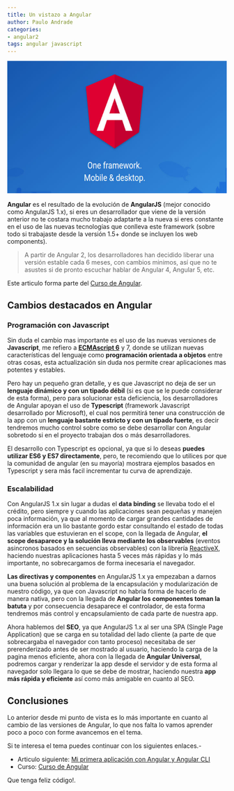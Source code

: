 ```yaml
---
title: Un vistazo a Angular
author: Paulo Andrade
categories:
- angular2
tags: angular javascript
---
```


![Angular 2](/img/angular2.jpg)

**Angular** es el resultado de la evolución de **AngularJS** (mejor conocido como AngularJS 1.x), si eres un desarrollador que viene de la versión anterior no te costara mucho trabajo adaptarte a la nueva si eres constante en el uso de las nuevas tecnologías que conlleva este framework (sobre todo si trabajaste desde la versión 1.5+ donde se incluyen los web components).

> A partir de Angular 2, los desarrolladores han decidido liberar una versión estable cada 6 meses, con cambios minimos, así que no te asustes si de pronto escuchar hablar de Angular 4, Angular 5, etc.

<div class="redes-background">
Este articulo forma parte del <a href="https://github.com/Codeandomx/curso-de-introduccion-a-angular" target="_blank">Curso de Angular</a>.
</div>

## Cambios destacados en Angular

### Programación con Javascript

Sin duda el cambio mas importante es el uso de las nuevas versiones de **Javascript**, me refiero a **[ECMAscript 6](/articulos/introduccion-a-es6-javascript.html)** y 7, donde se utilizan nuevas características del lenguaje como **programación orientada a objetos** entre otras cosas, esta actualización sin duda nos permite crear aplicaciones mas potentes y estables.

Pero hay un pequeño gran detalle, y es que Javascript no deja de ser un **lenguaje dinámico y con un tipado débil** (si es que se le puede considerar de esta forma), pero para solucionar esta deficiencia, los desarrolladores de Angular apoyan el uso de **Typescript** (framework Javascript desarrollado por Microsoft), el cual nos permitirá tener una construcción de la app con un  **lenguaje bastante estricto  y con un tipado fuerte**,  es decir tendremos mucho control sobre como se debe desarrollar con Angular sobretodo si en el proyecto trabajan dos o más desarrolladores.

El desarrollo con Typescript es opcional, ya que si lo deseas **puedes utilizar ES6 y ES7 directamente**, pero, te recomiendo que lo utilices por que la comunidad de angular (en su mayoría) mostrara ejemplos basados en Typescript y sera más facil incrementar tu curva de aprendizaje.

### Escalabilidad

Con AngularJS 1.x sin lugar a dudas el **data binding** se llevaba todo el el crédito, pero siempre y cuando las aplicaciones sean pequeñas y manejen poca información, ya que al momento de cargar grandes cantidades de información era un lio bastante gordo estar consultando el estado de todas las variables que estuvieran en el scope, con la llegada de Angular, **el scope desaparece y la solución lleva mediante los observables** (eventos asincronos basados en secuencias observables) con la librería [ReactiveX](https://reactivex.io), haciendo nuestras aplicaciones hasta 5 veces más rápidas y lo más importante, no sobrecargamos de forma inecesaria el navegador.

**Las directivas y componentes** en AngularJS 1.x ya empezaban a darnos una buena solución al problema de la encapsulación y modularización de nuestro código, ya que con Javascript no habria forma de hacerlo de manera nativa, pero con la llegada de **Angular los componentes toman la batuta** y por consecuencia desaparece el controlador, de esta forma tendremos más control y encapsulamiento de cada parte de nuestra app.

Ahora hablemos del **SEO**, ya que AngularJS 1.x al ser una SPA (Single Page Application) que se carga en su totalidad del lado cliente (a parte de que sobrecargaba el navegador con tanto proceso) necesitaba de ser prerenderizado antes de ser mostrado al usuario, haciendo la carga de la pagina menos eficiente, ahora con la llegada de **Angular Universal**, podremos cargar y renderizar la app desde el servidor y de esta forma al navegador solo llegara lo que se debe de mostrar, haciendo nuestra **app más rápida y eficiente** así como más amigable en cuanto al SEO.

## Conclusiones

Lo anterior desde mi punto de vista es lo más importante en cuanto al cambio de las versiones de Angular, lo que nos falta lo vamos aprender poco a poco con forme avancemos en el tema.

Si te interesa el tema puedes continuar con los siguientes enlaces.-

* Articulo siguiente: [Mi primera aplicación con Angular y Angular CLI](/articulos/mi-primera-app-con-angular-y-angular-cli.html)
* Curso: [Curso de Angular](https://github.com/Codeandomx/curso-de-introduccion-a-angular)

Que tenga feliz código!.